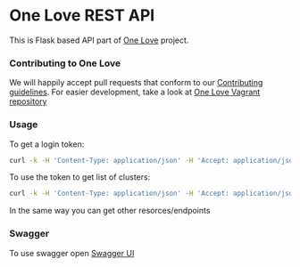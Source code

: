 One Love REST API
=================

This is Flask based API part of [One Love](https://one-love.github.io/) project.

### Contributing to One Love
We will happily accept pull requests that conform to our [Contributing guidelines](CONTRIBUTING.md). For easier development, take a look at [One Love Vagrant repository](https://github.com/one-love/vagrant-one-love)

### Usage
To get a login token:
```bash
curl -k -H 'Content-Type: application/json' -H 'Accept: application/json' https://192.168.33.33/auth -X POST -d '{"username": "admin@example.com", "password": "Sekrit"}'
```

To use the token to get list of clusters:
```bash
curl -k -H 'Content-Type: application/json' -H 'Accept: application/json' -H 'Authorization: Bearer <token>' http://192.168.33.33:5000/api/v0/clusters
```

In the same way you can get other resorces/endpoints

### Swagger
To use swagger open [Swagger UI](https://192.168.33.33/docs)
